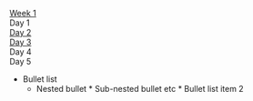[Week 1](https://github.com/greenfox-academy/DeveloperADJ/tree/master/week-01)<br />
Day 1 <br />
[Day 2](https://github.com/greenfox-academy/DeveloperADJ/tree/master/week-01/day-2/Website)<br />
[Day 3](https://github.com/greenfox-academy/DeveloperADJ/tree/master/week-01/day-3)<br />
Day 4 <br />
Day 5 <br />

* Bullet list
   * Nested bullet
                  * Sub-nested bullet etc
          * Bullet list item 2
